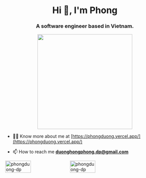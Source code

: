 <h1 align="center">Hi 👋, I'm Phong</h1>
<h3 align="center">A software engineer based in Vietnam.</h3>

<p align="center">
  <img src="https://user-images.githubusercontent.com/74038190/225813708-98b745f2-7d22-48cf-9150-083f1b00d6c9.gif" width="300px">
</p>

- 👨‍💻 Know more about me at [https://phongduong.vercel.app/](https://phongduong.vercel.app/)

- 📫 How to reach me **duonghongphong.dp@gmail.com**

<div style="display: flex; flex-direction: row;">
 <img align="left" src="https://github-readme-stats.vercel.app/api/top-langs?username=phongduong-dp&show_icons=true&locale=en&layout=compact" alt="phongduong-dp" width = "40%" />

 <img align="center" src="https://github-readme-stats.vercel.app/api?username=phongduong-dp&show_icons=true&locale=en" alt="phongduong-dp" width = "40%" />

</div>




